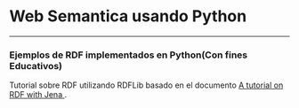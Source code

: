 # Web Semantica usando Python
---
### Ejemplos de RDF implementados en Python(Con fines Educativos)

Tutorial sobre RDF utilizando RDFLib basado en el documento [A tutorial on RDF with Jena
](https://www.researchgate.net/publication/292886404_A_tutorial_on_RDF_with_Jena).
